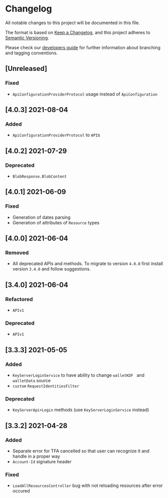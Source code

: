 # Changelog
All notable changes to this project will be documented in this file.

The format is based on [Keep a Changelog](https://keepachangelog.com/en/1.0.0/),
and this project adheres to [Semantic Versioning](https://semver.org/spec/v2.0.0.html).

Please check our [developers guide](https://gitlab.com/tokend/developers-guide)
for further information about branching and tagging conventions.

## [Unreleased]

### Fixed
- `ApiConfigurationProviderProtocol` usage instead of `ApiConfiguration`

## [4.0.3] 2021-08-04

### Added
 - `ApiConfigurationProviderProtocol` to `API`s

## [4.0.2] 2021-07-29

### Deprecated
 - `BlobResponse.BlobContent`

## [4.0.1] 2021-06-09

### Fixed
 - Generation of dates parsing
 - Generation of attributes of `Resource` types

## [4.0.0] 2021-06-04

### Removed
- All deprecated APIs and methods. To migrate to version `4.0.0` first install version `3.4.0` and follow suggestions.

## [3.4.0] 2021-06-04

### Refactored
- `APIv1`

### Deprecated
- `APIv1`

## [3.3.3] 2021-05-05

### Added
- `KeyServerLoginService` to have ability to change `walletKDF ` and `walletData` source
- `custom` `RequestIdentitiesFilter`

### Deprecated
- `KeyServerApi+Login` methods (use `KeyServerLoginService` instead)

## [3.3.2] 2021-04-28

### Added
- Separate error for TFA cancelled so that user can recognize it and handle in a proper way
- `Account-Id` signature header

### Fixed
- `LoadAllResourcesController` bug with not reloading resources after error occured

